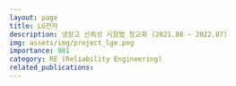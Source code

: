 ```yaml
---
layout: page
title: LG전자
description: 냉장고 신뢰성 시험법 정교화 (2021.08 ~ 2022.07)
img: assets/img/project_lge.png
importance: 981
category: RE (Reliability Engineering)
related_publications:
---
```


